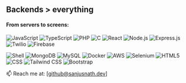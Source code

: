 
<h2>Backends > everything</h2>

<h4>From servers to screens:</h4>

![JavaScript](https://img.shields.io/badge/-JavaScript-F7DF1E?logo=javascript\&logoColor=black)
![TypeScript](https://img.shields.io/badge/-TypeScript-3178C6?logo=typescript\&logoColor=white)
![PHP](https://img.shields.io/badge/-PHP-777BB4?logo=php\&logoColor=white)
![C](https://img.shields.io/badge/-C-00599C?logo=c\&logoColor=white)
![React](https://img.shields.io/badge/-React-61DAFB?logo=react\&logoColor=black)
![Node.js](https://img.shields.io/badge/-Node.js-339933?logo=node.js\&logoColor=white)
![Express.js](https://img.shields.io/badge/-Express.js-000000?logo=express\&logoColor=white)
![Twilio](https://img.shields.io/badge/-Twilio-F22F46?logo=twilio\&logoColor=white)
![Firebase](https://img.shields.io/badge/-Firebase-FFCA28?logo=firebase\&logoColor=black)

![Shell](https://img.shields.io/badge/-Shell-4EAA25?logo=gnu-bash&logoColor=white)
![MongoDB](https://img.shields.io/badge/-MongoDB-47A248?logo=mongodb\&logoColor=white)
![MySQL](https://img.shields.io/badge/-MySQL-4479A1?logo=mysql\&logoColor=white)
![Docker](https://img.shields.io/badge/-Docker-2496ED?logo=docker\&logoColor=white)
![AWS](https://img.shields.io/badge/-AWS-232F3E?logo=amazon-aws\&logoColor=white)
![Selenium](https://img.shields.io/badge/-Selenium-43B02A?logo=selenium\&logoColor=white)
![HTML5](https://img.shields.io/badge/-HTML5-E34F26?logo=html5\&logoColor=white)
![CSS](https://img.shields.io/badge/-CSS3-1572B6?logo=css3\&logoColor=white)
![Tailwind CSS](https://img.shields.io/badge/-TailwindCSS-38B2AC?logo=tailwind-css\&logoColor=white)
![Bootstrap](https://img.shields.io/badge/-Bootstrap-7952B3?logo=bootstrap\&logoColor=white)


📫 Reach me at: [github@sanjusnath.dev]  
